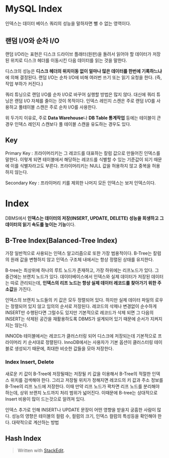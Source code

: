 # MySQL Index

인덱스는 데이터 베이스 쿼리의 성능을 말하자면 뺄 수 없는 영역이다. 

## 랜덤 I/O와 순차 I/O

랜덤 I/O라는 표현은 디스크 드라이브 플래터(원판)을 돌려서 읽어야 할 데이터가 저장된 위치로 디스크 헤더를 이동시킨 다음 데이터를 읽는 것을 말한다. 

디스크의 성능은 **디스크 헤더의 위치이동 없이 얼마나 많은 데이터를 한번에 기록하느냐**에 의해 결정된다. 랜덤 I/O는 순차 I/O에 비해  여러번  쓰기 또는 읽기  요청을 한다. (즉, 작업 부하가 커진다.)  

쿼리 튜닝으로 랜덤 I/O를 순차 I/O로 바꾸어 실행할 방법은 많지 않다. 대신에 쿼리 튜닝은 랜덤 I/O 자체를 줄이는 것이 목적이다. 인덱스 레인지 스캔은 주로 랜덤 I/O를 사용하고 풀테이블 스캔은 주로 순차 I/O를 사용한다. 

위 두가지 이유로, 주로  **Data Warehouse**나  **DB Table 통계작업**  등에는 테이블이 큰 경우 인덱스 레인지 스캔보다 풀 테이블 스캔을 유도하는 경우도 있다. 

## Key

Primary Key
: 프라이머리키는 그 레코드를 대표하는 칼럼 값으로 만들어진 인덱스를 말한다. 이렇게 되면 테이블에서 해당하는 레코드를 식별할 수 있는 기준값이 되기 때문에 이를 식별자라고도 부른다. 프라이머리키는 NULL 값을 허용하지 않고 중복을 허용하지 않는다.

Secondary Key
: 프라이머리 키를 제외한 나머지 모든 인덱스는 보저 인덱스이다. 


# Index

DBMS에서 **인덱스는 데이터의 저장(INSERT, UPDATE, DELETE) 성능을 희생하고 그 데이터의 읽기 속도를 높이는 기능**이다. 

## B-Tree Index(Balanced-Tree Index)

가장 일반적으로 사용되는 인덱스 알고리즘으로 또한 가장 범용적이다.  B-Tree는 칼럼의 원래 값을 변형하지 않고 인덱스 구조체 내에서는 항상 정렬된 상태를 유지한다. 

B-tree는 최상위에 하나의 루트 노드가 존재하고, 가장 하위에는 리프노드가 있다. 그 중간에는 브랜치 노드가 있다. 데이터베이스에서 인덱스와 실제 데이터가 저장된 데이터는 따로 관리되는데,  **인덱스의 리프 노드는 항상 실제 데이터 레코드를 찾아가기 위한 주소값**을 가진다. 

인덱스의 브랜치 노드들의 키 값은 모두 정렬되어 있다. 하지만 실제 데이터 파일의 로우는 정렬되어 있지 않고 임의의 순서로 저장된다. 레코드의 삭제나 변경없이 순수하게 INSERT만 수행된다면 그럴수도 있지만 기본적으로 레코드가 삭제 되면 그 다음의 INSERT는 삭제된 공간을 재활용하도록 DBMS가 설계되어 있기 때문에 순서가 지켜지지는 않는다.

INNODb 테이블에서는 레코드가 클러스터링 되어 디스크에 저장되는데 기본적으로 프라이머리 키 순서대로 정렬된다.  InnoDB에서는 사용자가 기본 옵션이 클러스터링 테이블로 생성되기 때문에, 최대한 비슷한 값들을 모아 저장한다. 

### Index Insert, Delete

새로운 키 값이 B-Tree에 저장될때는 저장될 키 값을 이용해서 B-Tree의 적절한 인덱스 위치를 검색해야 한다. 그리고 저장될 위치가 정해지면  레코드의 키 값과 주소 정보를 B-Tree의 리프 노드에 저장한다. 이때 만약 리프 노드가 꽉차면 리프 노드를 분리해야 하는데, 상위 브랜치 노드까지 처리 범위가 넓어진다. 이때문에 B-tree는 상대적으로 Insert 비용이 많이 드는것으로 알려져 있다. 

인덱스 추가로 인해 INSERT나 UPDATE 문장이 어떤 영향을 받을지 궁흠한 사람이 많다. 성능의 영향은 테이블의 컬럼 수, 컬럼의 크기, 인덱스 컬럼의 특성등을 확인해야 한다. 대략적으로 계산하는 방법


## Hash Index






> Written with [StackEdit](https://stackedit.io/).
<!--stackedit_data:
eyJoaXN0b3J5IjpbNTcwNDE5ODE5LC0xMzk4OTQwMjQ0LDgzND
g4MTI2NSw4NDA4MjU0MF19
-->